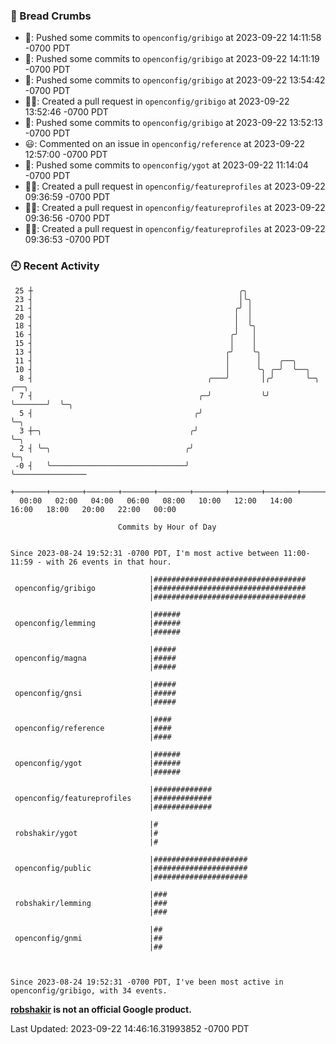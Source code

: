 ### 🍞 Bread Crumbs

 * 🚢: Pushed some commits to `openconfig/gribigo` at 2023-09-22 14:11:58 -0700 PDT
 * 🚢: Pushed some commits to `openconfig/gribigo` at 2023-09-22 14:11:19 -0700 PDT
 * 🚢: Pushed some commits to `openconfig/gribigo` at 2023-09-22 13:54:42 -0700 PDT
 * ✍🏼: Created a pull request in `openconfig/gribigo` at 2023-09-22 13:52:46 -0700 PDT
 * 🚢: Pushed some commits to `openconfig/gribigo` at 2023-09-22 13:52:13 -0700 PDT
 * 😃: Commented on an issue in `openconfig/reference` at 2023-09-22 12:57:00 -0700 PDT
 * 🚢: Pushed some commits to `openconfig/ygot` at 2023-09-22 11:14:04 -0700 PDT
 * ✍🏼: Created a pull request in `openconfig/featureprofiles` at 2023-09-22 09:36:59 -0700 PDT
 * ✍🏼: Created a pull request in `openconfig/featureprofiles` at 2023-09-22 09:36:56 -0700 PDT
 * ✍🏼: Created a pull request in `openconfig/featureprofiles` at 2023-09-22 09:36:53 -0700 PDT

### 🕘 Recent Activity
```
 25 ┼                                              ╭╮
 23 ┤                                              │╰╮
 21 ┤                                             ╭╯ │
 20 ┤                                             │  │
 18 ┤                                             │  ╰╮
 16 ┤                                            ╭╯   │
 15 ┤                                            │    │
 13 ┤                                           ╭╯    ╰╮
 11 ┤                                           │      │    ╭──╮
 10 ┤                                           │      ╰╮ ╭─╯  ╰──╮
  8 ┤                                       ╭───╯       │╭╯       ╰─╮       ╭──╮
  7 ┤                                     ╭─╯           ╰╯          ╰───────╯  ╰─╮
  5 ┤                                    ╭╯                                      ╰─╮
  3 ┼─╮                                 ╭╯                                         ╰─╮
  2 ┤ ╰─╮                              ╭╯                                            ╰─╮
 -0 ┤   ╰──────────────────────────────╯                                               ╰────────────────
    +───────+───────+───────+───────+───────+───────+───────+───────+───────+───────+───────+───────+────
  00:00   02:00   04:00   06:00   08:00   10:00   12:00   14:00   16:00   18:00   20:00   22:00   00:00   

						Commits by Hour of Day


Since 2023-08-24 19:52:31 -0700 PDT, I'm most active between 11:00-11:59 - with 26 events in that hour.

```



```
                               |##################################
 openconfig/gribigo            |##################################
                               |##################################

                               |######
 openconfig/lemming            |######
                               |######

                               |#####
 openconfig/magna              |#####
                               |#####

                               |#####
 openconfig/gnsi               |#####
                               |#####

                               |####
 openconfig/reference          |####
                               |####

                               |######
 openconfig/ygot               |######
                               |######

                               |#############
 openconfig/featureprofiles    |#############
                               |#############

                               |#
 robshakir/ygot                |#
                               |#

                               |#####################
 openconfig/public             |#####################
                               |#####################

                               |###
 robshakir/lemming             |###
                               |###

                               |##
 openconfig/gnmi               |##
                               |##



Since 2023-08-24 19:52:31 -0700 PDT, I've been most active in openconfig/gribigo, with 34 events.

```
**[robshakir](mailto:robjs@google.com) is not an official Google product.**  


Last Updated: 2023-09-22 14:46:16.31993852 -0700 PDT
